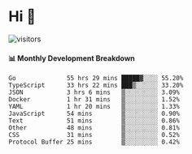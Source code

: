 # Hi 👋
 
![visitors](https://visitor-badge.glitch.me/badge?page_id=sorcererxw.sorcererx)

#### 📊 Monthly Development Breakdown

<!--START_SECTION:waka-->
```text
Go              55 hrs 29 mins █████▓░░░░ 55.20%
TypeScript      33 hrs 22 mins ███▒░░░░░░ 33.20%
JSON            3 hrs 6 mins   ▒░░░░░░░░░ 3.09%
Docker          1 hr 31 mins   ▒░░░░░░░░░ 1.52%
YAML            1 hr 20 mins   ▒░░░░░░░░░ 1.33%
JavaScript      54 mins        ▒░░░░░░░░░ 0.90%
Text            51 mins        ▒░░░░░░░░░ 0.86%
Other           48 mins        ▒░░░░░░░░░ 0.81%
CSS             31 mins        ▒░░░░░░░░░ 0.52%
Protocol Buffer 25 mins        ▒░░░░░░░░░ 0.42%
```
<!--END_SECTION:waka-->
